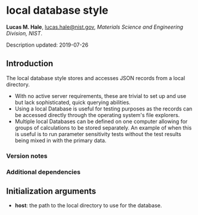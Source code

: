 # local database style

**Lucas M. Hale**, [lucas.hale@nist.gov](mailto:lucas.hale@nist.gov?Subject=ipr-demo), *Materials Science and Engineering Division, NIST*.

Description updated: 2019-07-26

## Introduction

The local database style stores and accesses JSON records from a local directory.

- With no active server requirements, these are trivial to set up and use but lack sophisticated, quick querying abilities.
- Using a local Database is useful for testing purposes as the records can be accessed directly through the operating system's file explorers.
- Multiple local Databases can be defined on one computer allowing for groups of calculations to be stored separately.  An example of when this is useful is to run parameter sensitivity tests without the test results being mixed in with the primary data.

### Version notes

### Additional dependencies

## Initialization arguments

- __host__: the path to the local directory to use for the database.
